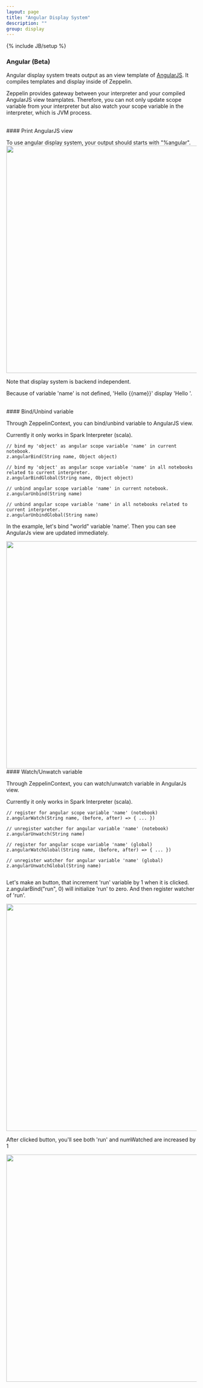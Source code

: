 ```yaml
---
layout: page
title: "Angular Display System"
description: ""
group: display
---
```

<!--
Licensed under the Apache License, Version 2.0 (the "License");
you may not use this file except in compliance with the License.
You may obtain a copy of the License at

http://www.apache.org/licenses/LICENSE-2.0

Unless required by applicable law or agreed to in writing, software
distributed under the License is distributed on an "AS IS" BASIS,
WITHOUT WARRANTIES OR CONDITIONS OF ANY KIND, either express or implied.
See the License for the specific language governing permissions and
limitations under the License.
-->
{% include JB/setup %}


### Angular (Beta)

Angular display system treats output as an view template of [AngularJS](https://angularjs.org/).
It compiles templates and display inside of Zeppelin.

Zeppelin provides gateway between your interpreter and your compiled AngularJS view teamplates.
Therefore, you can not only update scope variable from your interpreter but also watch your scope variable in the interpreter, which is JVM process.

<br />
#### Print AngularJS view

To use angular display system, your output should starts with "%angular".
<img src="/assets/themes/zeppelin/img/screenshots/display_angular.png" width=600px />

Note that display system is backend independent.

Because of variable 'name' is not defined, 'Hello \{\{name\}\}' display 'Hello '.

<br />
#### Bind/Unbind variable

Through ZeppelinContext, you can bind/unbind variable to AngularJS view.

Currently it only works in Spark Interpreter (scala).

```
// bind my 'object' as angular scope variable 'name' in current notebook.
z.angularBind(String name, Object object)

// bind my 'object' as angular scope variable 'name' in all notebooks related to current interpreter.
z.angularBindGlobal(String name, Object object)

// unbind angular scope variable 'name' in current notebook.
z.angularUnbind(String name)

// unbind angular scope variable 'name' in all notebooks related to current interpreter.
z.angularUnbindGlobal(String name)

```

In the example, let's bind "world" variable 'name'. Then you can see AngularJs view are updated immediately.

<img src="/assets/themes/zeppelin/img/screenshots/display_angular1.png" width=600px />


<br />
#### Watch/Unwatch variable

Through ZeppelinContext, you can watch/unwatch variable in AngularJs view.

Currently it only works in Spark Interpreter (scala).

```
// register for angular scope variable 'name' (notebook)
z.angularWatch(String name, (before, after) => { ... })

// unregister watcher for angular variable 'name' (notebook)
z.angularUnwatch(String name)

// register for angular scope variable 'name' (global)
z.angularWatchGlobal(String name, (before, after) => { ... })

// unregister watcher for angular variable 'name' (global)
z.angularUnwatchGlobal(String name)


```

Let's make an button, that increment 'run' variable by 1 when it is clicked.
z.angularBind("run", 0) will initialize 'run' to zero. And then register watcher of 'run'.

<img src="/assets/themes/zeppelin/img/screenshots/display_angular2.png" width=600px />

After clicked button, you'll see both 'run' and numWatched are increased by 1

<img src="/assets/themes/zeppelin/img/screenshots/display_angular3.png" width=600px />
